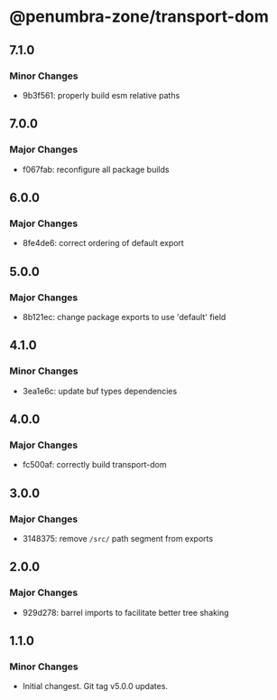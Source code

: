 # @penumbra-zone/transport-dom

## 7.1.0

### Minor Changes

- 9b3f561: properly build esm relative paths

## 7.0.0

### Major Changes

- f067fab: reconfigure all package builds

## 6.0.0

### Major Changes

- 8fe4de6: correct ordering of default export

## 5.0.0

### Major Changes

- 8b121ec: change package exports to use 'default' field

## 4.1.0

### Minor Changes

- 3ea1e6c: update buf types dependencies

## 4.0.0

### Major Changes

- fc500af: correctly build transport-dom

## 3.0.0

### Major Changes

- 3148375: remove `/src/` path segment from exports

## 2.0.0

### Major Changes

- 929d278: barrel imports to facilitate better tree shaking

## 1.1.0

### Minor Changes

- Initial changest. Git tag v5.0.0 updates.
